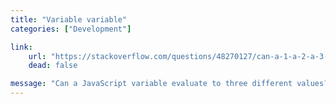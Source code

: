 ```yaml
---
title: "Variable variable"
categories: ["Development"]

link:
    url: "https://stackoverflow.com/questions/48270127/can-a-1-a-2-a-3-ever-evaluate-to-true"
    dead: false

message: "Can a JavaScript variable evaluate to three different values? An absurd question until you read the answer."
---
```

